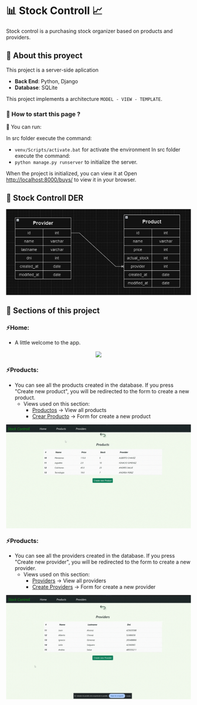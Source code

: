 # 📊 Stock Controll 📈
Stock control is a purchasing stock organizer based on products and providers.

## 📌 About this proyect

This project is a server-side aplication
- __Back End__: Python, Django
- __Database__: SQLite

This project implements a architecture `MODEL - VIEW - TEMPLATE`.

### 📌 How to start this page ?

📍 You can run:

In src folder execute the command:
  - `venv/Scripts/activate.bat` for activate the environment
In src folder execute the command:
  - `python manage.py runserver` to initialize the server.

When the project is initialized, you can view it at
Open [http://localhost:8000/buys/](http://localhost:8000/buys/) to view it in your browser.

## 📌 Stock Controll DER
<div align="center"> 
    <img align="center" src='./src/static/img/DER.jpeg'></img>
</div>

## 📌 Sections of this project

### ⚡️Home:
- A little welcome to the app.
<div align="center"> 
    <img align="center" src='./src/static/views/home.gif' />
</div>

### ⚡️Products:
- You can see all the products created in the database. If you press "Create new product", you will be redirected to the form to create a new product.
  - Views used on this section: 
    - [Productos](/products) -> View all products 
    - [Crear Producto](/products/new) -> Form for create a new product

<div align="center"> 
    <img align="center" src='./src/static/views/products.gif' />
</div>

### ⚡️Products:
- You can see all the providers created in the database. If you press "Create new provider", you will be redirected to the form to create a new provider.
  - Views used on this section: 
    - [Providers](/providers) -> View all providers 
    - [Create Providers](/providers/new) -> Form for create a new provider

<div align="center"> 
    <img align="center" src='./src/static/views/providers.gif' />
</div>
